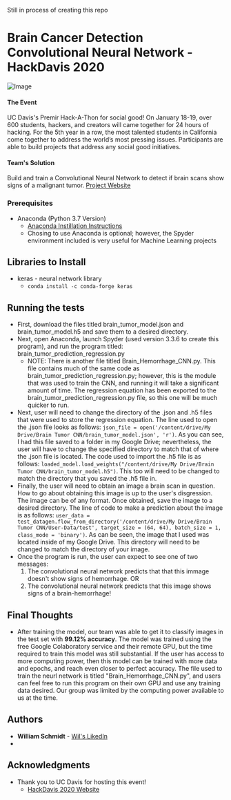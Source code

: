 Still in process of creating this repo

# Brain Cancer Detection Convolutional Neural Network - HackDavis 2020
![Image](Images/catalog.png)
#### The Event 
UC Davis's Premir Hack-A-Thon for social good! On January 18-19, over 600 students, hackers, and creators will came together for 24 hours of hacking. For the 5th year in a row, the most talented students in California come together to address the world’s most pressing issues. Participants are able to build projects that address any social good initiatives.
#### Team's Solution
Build and train a Convolutional Neural Network to detect if brain scans show signs of a malignant tumor. 
[Project Website](https://devpost.com/software/ml-diagnose)

### Prerequisites
* Anaconda (Python 3.7 Version)
  - [Anaconda Instillation Instructions](https://docs.anaconda.com/anaconda/install/)
  - Chosing to use Anaconda is optional; however, the Spyder environment included is very useful for Machine Learning projects

## Libraries to Install
* keras - neural network library
  - `conda install -c conda-forge keras`

## Running the tests

* First, download the files titled brain_tumor_model.json and brain_tumor_model.h5 and save them to a desired directory.
* Next, open Anaconda, launch Spyder (used version 3.3.6 to create this program), and run the program titled: brain_tumor_prediction_regression.py
  - NOTE: There is another file titled Brain_Hemorrhage_CNN.py. This file contains much of the same code as brain_tumor_prediction_regression.py; however, this is the module that was used to train the CNN, and running it will take a significant amount of time. The regression equation has been exported to the brain_tumor_prediction_regression.py file, so this one will be much quicker to run.
* Next, user will need to change the directory of the .json and .h5 files that were used to store the regression equation. The line used to open the .json file looks as follows: `json_file = open('/content/drive/My Drive/Brain Tumor CNN/brain_tumor_model.json', 'r')`. As you can see, I had this file saved to a folder in my Google Drive; nevertheless, the user will have to change the specified directory to match that of where the .json file is located. The code used to import the .h5 file is as follows: `loaded_model.load_weights("/content/drive/My Drive/Brain Tumor CNN/brain_tumor_model.h5")`. This too will need to be changed to match the directory that you saved the .h5 file in.
* Finally, the user will need to obtain an image a brain scan in question. How to go about obtaining this image is up to the user's disgression. The image can be of any format. Once obtained, save the image to a desired directory. The line of code to make a prediction about the image is as follows: `user_data = test_datagen.flow_from_directory('/content/drive/My Drive/Brain Tumor CNN/User-Data/test', target_size = (64, 64), batch_size = 1, class_mode = 'binary')`. As can be seen, the image that I used was located inside of my Google Drive. This directory will need to be changed to match the directory of your image.
* Once the program is run, the user can expect to see one of two messages: 
  1) The convolutional neural network predicts that that this immage doesn't show signs of hemorrhage.
  OR 
  2) The convolutional neural network predicts that this image shows signs of a brain-hemorrhage!

## Final Thoughts
* After training the model, our team was able to get it to classify images in the test set with **99.12% accuracy**. The model was trained using the free Google Colaboratory service and their remote GPU, but the time required to train this model was still substantial. If the user has access to more computing power, then this model can be trained with more data and epochs, and reach even closer to perfect accuracy. The file used to train the neurl network is titled "Brain_Hemorrhage_CNN.py", and users can feel free to run this program on their own GPU and use any training data desired. Our group was limited by the computing power available to us at the time.

## Authors

* **William Schmidt** - [Wil's LikedIn](https://www.linkedin.com/in/william-schmidt-152431168/)
* 

## Acknowledgments

* Thank you to UC Davis for hosting this event!
  - [HackDavis 2020 Website](https://hackdavis2020.devpost.com/?ref_content=default&ref_feature=challenge&ref_medium=discover)
